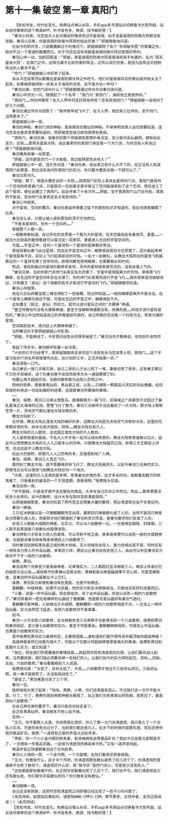 # 第十一集 破空 第一章 真阳门
        【告知书友，时代在变化，免费站点难以长存，手机app多书源站点切换看书大势所趋，站长给你推荐的这个换源APP，听书音色多、换源、找书都好使！】
       “秦羽小兄弟，乌空血大人此次据说好像进攻过你星辰阁，似乎连星辰阁的防御大阵都没有攻破。秦羽小兄弟，你星辰阁的防御大阵真的如此厉害？”妍姬娘娘询问道。
       在如今的阴月宫，六劫散魔都过千的情况下，妍姬娘娘除了有个‘夺得破天图’的荣耀之外，她也不过一个普通的散魔而已。对于乌空血没有攻破星辰阁防御大阵还是很好奇的。
       秦羽心中一动，当即回答道：“妍姬，那星辰阁的防御大阵是我澜叔亲手布置的，名为‘周天星辰大阵’，在我门之中，此阵也属于比较厉害的阵法，之所以说它厉害，是因为这阵法对控制阵法的人要求不高。”
       “你门？”妍姬娘娘心中好奇了起来。
       自从乌空血等顶尖散魔在星辰阁防御大阵之外吃亏，他们对星辰阁背后的散仙就开始关注了起来，如果她妍姬得到一些有关于澜叔的消息，这不是大功一件吗？
       “秦羽兄弟，你的门派叫什么？”妍姬娘娘通过传讯令对秦羽询问道。
       秦羽心中灵光一闪，随便起了一个名字：“我门为‘真阳门’，澜叔他正是我师叔。”
       “真阳门……你的师尊呢？在凡人界你可还好其他师叔？还有其他同门？”妍姬娘娘一连询问了好几个问题。
       秦羽也通过传讯令回答了：“我师尊早就飞升了，在凡人界，我还有几位师叔，至于同门，当然更多了。”
       妍姬娘娘心中一突。
       秦羽的神秘，秦羽门派的神秘，星辰阁背后散仙的神秘。不单单明良真人迫切想要知道，连乌空血也是非常想要知道的。而妍姬感觉自己即将探索到真相。
       “真阳门，秦羽兄弟，我看你的那个师妹拥有那等护身法宝，至少是中品仙器吧。拥有如此宝贝，还有……那周天星辰大阵。由此看来你的真阳门肯定是一个大门派，为何没有人听说过呢？”妍姬娘娘询问道。
       秦羽嘴角有着一丝笑意。
       “妍姬，这可是我宗门一个大秘密，我岂能随意告诉他人？”
       妍姬娘娘心中一紧，连忙传讯道：“秦羽兄弟，说出来又有什么大不了的，反正没有人知道真阳门在哪里，我也没有询问你真阳门的实力。你只要大概告诉我一下就可以了。”
       秦羽沉思许久。
       “妍姬，算了，我就大概告诉你一点吧……我真阳门实际上本非此星球的门派，真阳门是另外一个空间的修真者门派，只是我宗一位前辈无意中穿过了空间裂缝来到了这个空间，而后进入了这个星球，便在此建立了真阳门。如此传承了十余万年……妍姬，至于我真阳门山门在何处，我真的不能说，否则师门长辈肯定会关我禁闭的。”
       秦羽心中偷笑。
       对于星球、空间的概念，秦羽也是由师尊雷卫留下的那些知识才知道的，现在也随意编撰了出来。
       秦羽这么说，只是让被人感到更加的深不可测而已。
       “不是本星球的，另外一个空间的……”
       妍姬整个人都一呆。
       一般散修都知道，自己所在的世界是一个极为大的星球，在天空最高处有着豕风、齑雷……一般功力比较高的散修都是可以穿过这一层豕风、齑雷进入无边的宇宙空间的。
       可是……宇宙之中，任何一个星球和一个星球的距离都非常远。
       曾经有散仙离飞出过星球，而且在宇宙空间之中，瞬移很容易将方位弄错了，因为看起来两个星球距离不远，实际上飞行起来却远的可怕。一名十一劫散仙，从腾龙大陆所在的星球飞到最靠近的一个星球花费了百年时间。即使间歇性使用瞬移，也需要极长的时间。
       而且，曾经到最近的星球的散修却发现，另外的星球根本是荒凉的，没有丝毫人气的。
       “秦羽兄弟，当初你那门派师门长辈实在太厉害了，宇宙中星球距离大的可怕，单单靠飞行瞬移，在无边的宇宙空间中实在太慢了。你的师门长辈竟然进行宇宙飞行……我听我家连月娘娘说过，只有魔王（金仙）这个级数的高手才能进行宇宙间的飞行。”妍姬娘娘惊叹道。
       秦羽心中暗笑。
       他在九剑仙府藏宝阁二楼也得到了一些秘籍，他当然知道……一般的瞬移距离并不是太远。在一个星球上瞬移功效还不错，可是在无边的宇宙之中，瞬移用处不大。
       达到魔王（妖王、金仙）的实力，就可以进行星际之间的‘大挪移’神通。
       “雷卫师尊他可没有大挪移神通，甚至于连瞬移神通都没有，他靠的是……科技才进行星际冒险的。”秦羽心中当然知道自己的师尊是如何来的，自己师尊的空间是一个科技为主，修真为辅的星球。
       空间跳跃技术，绝对赶上大挪移神通了。
       当然秦羽乐于那妍姬娘娘心中乱想。
       “妍姬，不能再说了，今天我已经告诉你很多秘密了。”秦羽当先不敢再说，他怕将牛皮吹炸了。
       收起了传讯令，秦羽眼中有着一丝冷意。
       “计划的引子已经埋下，那妍姬娘娘肯定会将这个消息告诉乌空血等人吧，真阳门……这个子虚乌有的门派名声就慢慢传出去，这计划的三步，正式开始第一步。”
       秦羽深吸一口气。
       自己秦氏一族几乎被灭族，自己二哥的儿子女儿死了一堆，妻妾也死了很多。还有秦王朝过千万的子民被杀，这个仇秦羽是不会轻而易举大杀一通就算报了的。
       他要让两大超级宗派，无数的散修都为此陷入恐慌之中。
       而他的依靠，便是青禹仙府、黑焱君之戒，以及……只拥有一颗极品元灵石的剑仙傀儡，如何有效的利用这一切达到最好的结果，这就是秦羽所要做的事情。
       ……
       秦羽、侯费、黑羽三兄弟从雪鱼岛，直接朝南方一路飞行，这海域之广阔甚至于还超过了暴乱星海之北海域的辽阔，整整飞行了数月，秦羽三兄弟终于远远看到了一片大陆，那大陆上郁郁苍苍一片，天地灵气都比潜龙大陆浓郁的多。
       腾龙大陆到了。
       论环境，腾龙大陆比潜龙大陆的确好的多，这腾龙大陆因为天地灵气浓郁的关系，这里的花草都非常的多，树木也高大挺拔，同样……腾龙大陆也有凡人。
       腾龙大陆的凡人数目，远远超过潜龙大陆的凡人数目。
       凡人是修真者的基础，千名凡人中才有一名可以成功修真的，腾龙大陆修真者数以亿计，由此可以想想腾龙大陆的凡人人口是多么的恐怖。只是腾龙大陆幅员辽阔，即使三大王朝加上洪荒，也远远赶不上腾龙大陆。
       如此大的面积，即使凡人人口恐怖的多，还是感到地广人稀。
       秦羽、侯费、黑羽三人驾云飞行。
       既然到了腾龙大陆，就不需要再拼命飞行了，腾龙大陆虽然大，以如今秦羽三兄弟的实力，即使驾云也可以很快飞到腾龙大陆任何一个地方。
       “大哥，这里的凡人还真的是多啊，修真者也非常的多，这才多长时间，我都看到数万的修真者了，只是看到的最高的一个才洞虚期，真是弱啊。”侯费摇头叹道。
       秦羽淡然一笑。
       “并不是弱，只是高手都不会无聊在外面逛，大多在自己宗派之中而已。而且……散修更是没有多少出来的，如今的散修，估计大多在阴月宫和清虚观吧。”
       从妍姬娘娘那里，秦羽也知道了阴月宫正在聚集大量的散修，想必清虚观也会不甘落后的。
       秦羽一拂袖。
       三只玄冰狮兽以及一只墨麒麟都凭空出现，霎那四只神兽都化成了人形。当然不是四只神兽自己想要化成人形，而是刚才他们都接到了秦羽的灵识传音，是秦羽要求他们变成了人形。
       史信三人都是大成期的神兽，论实力，可以与六劫散修一比。一旦使用玄眼珠、剑锋锥，三人联手起来就是八劫散仙也能够击败。
       秦羽拥有几乎恢复力惊人的身体，可以号称不死之身。单单身体便可以击败一般的大成期神兽，也就是说秦羽单单靠身体便赶上六劫散修了。
       同时秦羽还拥有黑焱君之戒的两大领域，天火领域攻击惊人，重力领域出其不意。同时还有一柄攻击力惊人的中品仙器，单单这三样，便足以让秦羽击败史信三人，由此可以判定秦羽实力绝对不下于一般的八劫散修。
       侯费、黑羽。
       秦羽这两个兄弟至少是高级神兽，论单独实力，二人都超过玄冰狮兽三人。再加上传承记忆的秘密功法以及……澜叔赐予的黑棒以及穿云枪，黑棒和穿云枪振幅效果不怎么样，可是坚硬程度，连秦羽的中品仙器都比不上它们。
       侯费、黑羽实力即使和秦羽有些差距，也差不到哪去。
       墨麒麟，中级神兽。如果不论武器，他的实力和玄冰狮兽相当，只是他没有好的武器而已。
       “小墨，这是一件中品仙器，现在我给你，有了此中品仙器，你足以击败一般的六劫散修了。”秦羽笑着将一把毛笔模样的仙器给了墨麒麟，但是那毛笔仙器却有着剑气吞吐。
       墨麒麟可是神兽，三劫相当于大成期。墨麒麟和一般的六劫散修相差不大，一旦加上一柄中品仙器，实力自然突飞猛进。击败六劫散修并不是难事。
       如今。
       秦羽一人可击败八劫散修，玄冰狮兽史信三兄弟联手也能够击败一个八劫散修，侯费和黑羽和秦羽相近，至少是七劫散修的实力，甚至于可能更高。墨麒麟稍微弱些，可是加上中品仙器，也算是六劫散修的实力。
       其中侯费和黑羽实力最难判定，主要原因是……谁知道他们是不是传说中最顶级的超级神兽？
       高级神兽虽然已经极为强大了，可是以个位数计的超级神兽更是强大的离谱。侯费和黑羽到底是什么实力，谁又知道？
       “各位，现在我们所需要做的事情就是……挑起阴月宫和清虚观的仇恨，让他们厮杀战斗起来。当然要挑拨，我们就必须要杀掉一些他们的人。以我们如今的实力保险起见，目标……四劫、五劫、六劫的散修。”秦羽看着眼前六人说道。
       侯费怪叫道：“太低了，目标太低了，大哥……六劫散修才相当于三级天仙而已，三级天仙啊，我一棒子就砸死了，太没有挑战性了。”
       “是低了。”黑羽嘴里只说了三个字。
       秦羽一怔。
       旋即哈哈大笑了起来：“哈哈，费费，小黑，你们还真是有信心，不过我们这一次可不能大意。行了，行了，费费你就别用那种眼光看我了，反正我们也有青禹仙府防御，我答应了，最高目标八劫散修。”
       在自己两兄弟的要求下，秦羽只能将目标定高了。
       反正有青禹仙府，秦羽根本不担心逃不掉。
       忽然——
       “王元，你不要欺人太甚，你资质是比我好，你入了第一大门派清虚观，我只是入了一个无名小宗派。可是你未免太过分了，当初我们都还是凡人，在乡下的时候你就欺负我，现在还想夺我的极品矿石，做梦。”一道愤怒之极的声音从远处传来。
       “李新，你一个小小金丹期的修真者，有资格拥有这等极品矿石？我如今已经是元婴期高手了，一旦拥有一件极品灵器，一定成为清虚观的精英弟子的。”又有一道声音响起。
       两道声音正快速朝秦羽这个方向赶来。
       秦羽七人相视一笑，一个金丹期，一个元婴期，在他们看来还真是很弱。
       “王元，你嚣张什么，这才半个月吧，你清虚观那些散仙就死了好几百个了，你清虚观的普通弟子也死了数百个。清虚观好什么好，我‘联华宗’虽然门派小，可是至少没有死人。”
       “这些都是那些散魔干的，反正阴月宫散魔也死了几百个了。我们也不亏。我们清虚观至少还有散仙死，你们联华宗有散仙死吗？你们根本没有散仙。”
       ……
       秦羽眼睛一亮。
       自己还没有挑拨，这阴月宫和清虚观之间好像已经出现了一些不小的问题了。
       (未完待续，如欲知后事如何，请登陆WWW.CMFU.COM，章节更多，支持作者，支持正版阅读！)（未完待续）
       【告知书友，时代在变化，免费站点难以长存，手机app多书源站点切换看书大势所趋，站长给你推荐的这个换源APP，听书音色多、换源、找书都好使！】